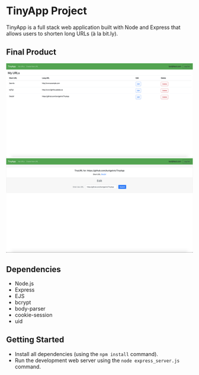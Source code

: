 # TinyApp Project

TinyApp is a full stack web application built with Node and Express that allows users to shorten long URLs (à la bit.ly).

## Final Product

!["My URLs Page"](screenshots/urls.png)
!["Specific URL page"](screenshots/url_id.png)

## Dependencies

- Node.js
- Express
- EJS
- bcrypt
- body-parser
- cookie-session
- uid

## Getting Started

- Install all dependencies (using the `npm install` command).
- Run the development web server using the `node express_server.js` command.